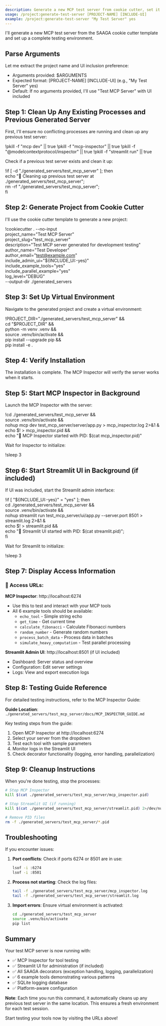 ```yaml
---
description: Generate a new MCP test server from cookie cutter, set it up, and launch Inspector + UI
usage: /project:generate-test-server [PROJECT-NAME] [INCLUDE-UI]
example: /project:generate-test-server "My Test Server" yes
---
```


I'll generate a new MCP test server from the SAAGA cookie cutter template and set up a complete testing environment.

## Parse Arguments
Let me extract the project name and UI inclusion preference:
- Arguments provided: $ARGUMENTS
- Expected format: [PROJECT-NAME] [INCLUDE-UI] (e.g., "My Test Server" yes)
- Default: If no arguments provided, I'll use "Test MCP Server" with UI included

## Step 1: Clean Up Any Existing Processes and Previous Generated Server

First, I'll ensure no conflicting processes are running and clean up any previous test server:

!pkill -f "mcp dev" || true
!pkill -f "mcp-inspector" || true
!pkill -f "@modelcontextprotocol/inspector" || true
!pkill -f "streamlit run" || true

Check if a previous test server exists and clean it up:

!if [ -d "./generated_servers/test_mcp_server" ]; then \
  echo "🧹 Cleaning up previous test server at ./generated_servers/test_mcp_server"; \
  rm -rf "./generated_servers/test_mcp_server"; \
fi

## Step 2: Generate Project from Cookie Cutter

I'll use the cookie cutter template to generate a new project:

!cookiecutter . --no-input \
  project_name="Test MCP Server" \
  project_slug="test_mcp_server" \
  description="Test MCP server generated for development testing" \
  author_name="Test Developer" \
  author_email="test@example.com" \
  include_admin_ui="${INCLUDE_UI:-yes}" \
  include_example_tools="yes" \
  include_parallel_example="yes" \
  log_level="DEBUG" \
  --output-dir ./generated_servers

## Step 3: Set Up Virtual Environment

Navigate to the generated project and create a virtual environment:

!PROJECT_DIR="./generated_servers/test_mcp_server" && \
  cd "$PROJECT_DIR" && \
  python -m venv .venv && \
  source .venv/bin/activate && \
  pip install --upgrade pip && \
  pip install -e .

## Step 4: Verify Installation

The installation is complete. The MCP Inspector will verify the server works when it starts.

## Step 5: Start MCP Inspector in Background

Launch the MCP Inspector with the server:

!cd ./generated_servers/test_mcp_server && \
  source .venv/bin/activate && \
  nohup mcp dev test_mcp_server/server/app.py > mcp_inspector.log 2>&1 & \
  echo $! > mcp_inspector.pid && \
  echo "🚀 MCP Inspector started with PID: $(cat mcp_inspector.pid)"

Wait for Inspector to initialize:

!sleep 3

## Step 6: Start Streamlit UI in Background (if included)

If UI was included, start the Streamlit admin interface:

!if [ "${INCLUDE_UI:-yes}" = "yes" ]; then \
  cd ./generated_servers/test_mcp_server && \
  source .venv/bin/activate && \
  nohup streamlit run test_mcp_server/ui/app.py --server.port 8501 > streamlit.log 2>&1 & \
  echo $! > streamlit.pid && \
  echo "🎨 Streamlit UI started with PID: $(cat streamlit.pid)"; \
fi

Wait for Streamlit to initialize:

!sleep 3

## Step 7: Display Access Information

### 🔗 Access URLs:

**MCP Inspector**: http://localhost:6274
- Use this to test and interact with your MCP tools
- All 6 example tools should be available:
  - `echo_tool` - Simple string echo
  - `get_time` - Get current time
  - `calculate_fibonacci` - Calculate Fibonacci numbers
  - `random_number` - Generate random numbers
  - `process_batch_data` - Process data in batches
  - `simulate_heavy_computation` - Test parallel processing

**Streamlit Admin UI**: http://localhost:8501 (if UI included)
- Dashboard: Server status and overview
- Configuration: Edit server settings
- Logs: View and export execution logs

## Step 8: Testing Guide Reference

For detailed testing instructions, refer to the MCP Inspector Guide:

**Guide Location**: `./generated_servers/test_mcp_server/docs/MCP_INSPECTOR_GUIDE.md`

Key testing steps from the guide:
1. Open MCP Inspector at http://localhost:6274
2. Select your server from the dropdown
3. Test each tool with sample parameters
4. Monitor logs in the Streamlit UI
5. Check decorator functionality (logging, error handling, parallelization)

## Step 9: Cleanup Instructions

When you're done testing, stop the processes:

```bash
# Stop MCP Inspector
kill $(cat ./generated_servers/test_mcp_server/mcp_inspector.pid)

# Stop Streamlit UI (if running)
kill $(cat ./generated_servers/test_mcp_server/streamlit.pid) 2>/dev/null || true

# Remove PID files
rm -f ./generated_servers/test_mcp_server/*.pid
```

## Troubleshooting

If you encounter issues:

1. **Port conflicts**: Check if ports 6274 or 8501 are in use:
   ```bash
   lsof -i :6274
   lsof -i :8501
   ```

2. **Process not starting**: Check the log files:
   ```bash
   tail -f ./generated_servers/test_mcp_server/mcp_inspector.log
   tail -f ./generated_servers/test_mcp_server/streamlit.log
   ```

3. **Import errors**: Ensure virtual environment is activated:
   ```bash
   cd ./generated_servers/test_mcp_server
   source .venv/bin/activate
   pip list
   ```

## Summary

Your test MCP server is now running with:
- ✅ MCP Inspector for tool testing
- ✅ Streamlit UI for administration (if included)
- ✅ All SAAGA decorators (exception handling, logging, parallelization)
- ✅ 6 example tools demonstrating various patterns
- ✅ SQLite logging database
- ✅ Platform-aware configuration

**Note**: Each time you run this command, it automatically cleans up any previous test server in the same location. This ensures a fresh environment for each test session.

Start testing your tools now by visiting the URLs above!